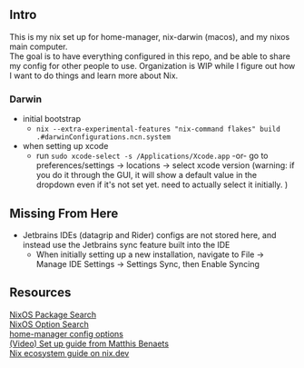 ## Intro

This is my nix set up for home-manager, nix-darwin (macos), and my nixos main computer.  
The goal is to have everything configured in this repo, and be able to share my config for other people to use. 
Organization is WIP while I figure out how I want to do things and learn more about Nix.

### Darwin
- initial bootstrap  
    - `nix --extra-experimental-features "nix-command flakes" build .#darwinConfigurations.ncn.system`
- when setting up xcode
    - run `sudo xcode-select -s /Applications/Xcode.app` -or- go to preferences/settings -> locations -> select xcode version (warning: if you do it through the GUI, it will show a default value in the dropdown even if it's not set yet. need to actually select it initially. )

## Missing From Here

- Jetbrains IDEs (datagrip and Rider) configs are not stored here, and instead use the Jetbrains sync feature built into the IDE
    - When initially setting up a new installation, navigate to File -> Manage IDE Settings -> Settings Sync, then Enable Syncing

## Resources

[NixOS Package Search](https://search.nixos.org/packages)  
[NixOS Option Search](https://search.nixos.org/options?)  
[home-manager config options](https://rycee.gitlab.io/home-manager/options.html)  
[(Video) Set up guide from Matthis Benaets](https://www.youtube.com/watch?v=AGVXJ-TIv3Y)  
[Nix ecosystem guide on nix.dev](https://nix.dev/tutorials)